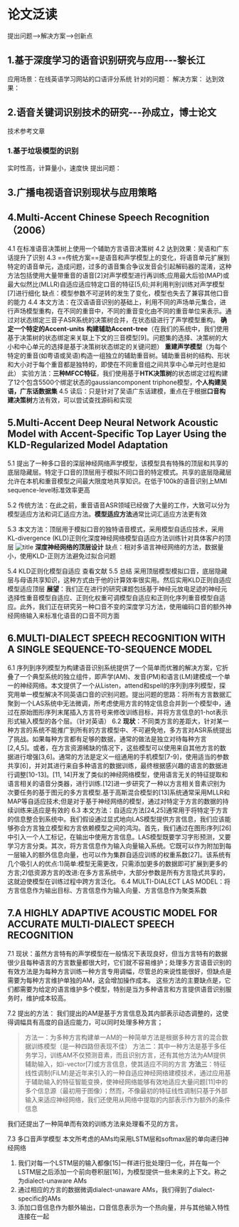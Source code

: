 <attachment contentEditable="false" data-atts="%5B%5D" data-aid=".atts-a6157514-3734-4ddc-870c-53fb573658eb"></attachment>
# 论文泛读
提出问题-->解决方案-->创新点

## 1.基于深度学习的语音识别研究与应用---黎长江
应用场景：在线英语学习网站的口语评分系统
针对的问题：
解决方案：
达到效果：

## 2.语音关键词识别技术的研究---孙成立，博士论文
技术参考文章
### 1.基于垃圾模型的识别
实时性高，计算量小，速度快
提出问题：



## 3.广播电视语音识别现状与应用策略

## 4.Multi-Accent Chinese Speech Recognition（2006）
4.1 在标准语音决策树上使用一个辅助方言语音决策树
4.2 达到效果：吴语和广东话提升了识别
4.3 ==传统方案==是语音和声学模型上的变化，将语音单元扩展到特定的语音单元，造成问题，过多的语音集合争议发音会引起解码器的混淆，这种方法包括使用大量带重音的语音[2]对声学模型进行再训练;应用最大后验(MAP)或最大似然比(MLLR)自适应适应特定口音的特征[5,6];并利用判别训练对声学模型[7]进行细化
缺点：模型参数不可逆转的发生了变化，模型也失去了兼容其他口音的能力
4.4 本文方法：在汉语语音识别的基础上，利用不同的声场单元集合，进行声场模型重构，在不同的重音中，不同的重音变化由不同的重音单位来表示。通过对状态绑定三音子ASR系统的决策树合并，在状态级进行了声学模型重构。
**确定一个特定的Accent-units**
**构建辅助Accent-tree**（在我们的系统中，我们使用基于决策树的状态绑定来关联上下文的三音模型[9]。问题集的选择、决策树的大小和中心单元的选择是基于决策树状态绑定的关键问题）
**重建声学模型**（为每个特定的重音(如粤语或吴语)构造一组独立的辅助重音树。辅助重音树的结构、形状和大小对于每个重音都是独特的，即使在不同重音组之间共享中心单元时也是如此）
实验方法：**三种MFCC特征**，我们使用基于**HTK决策树**的状态绑定过程构建了12个包含5500个绑定状态的gaussiancomponent triphone模型，**个人构建吴语，广东话数据集**
4.5 读后：只是针对了吴语广东话建模，重点在于根据**口音构建决策树**方法有效，可以尝试查找源码和实现

	
## 5.Multi-Accent Deep Neural Network Acoustic Model with Accent-Specific Top Layer Using the KLD-Regularized Model Adaptation
5.1 提出了一种多口音的深层神经网络声学模型，该模型具有特殊的顶层和共享的底层隐藏层。特定于口音的顶层用于模拟不同口音的特定模式。共享的底层隐藏层允许在本机和重音模型之间最大限度地共享知识。在低于100k的语音识别上MMI sequence-level标准效率更高

5.2 传统方法：在此之前，重音语音ASR领域已经做了大量的工作，大致可以分为模型适应方法和词汇适应方法。**模型适应方法**通常比词汇适应方法更有效

5.3 本文方法：顶层用于模拟口音的独特语音模式，采用模型自适应技术，采用KL-divergence (KLD)正则化深度神经网络模型自适应方法训练针对具体客户的顶层
![title](https://i.loli.net/2019/05/29/5cee4ead571f568792.png)
**深度神经网络的顶层设计**
缺点：相对多语言神经网络的方法，数据量小，使用KLD-正则方法避免过拟合问题

5.4 KLD正则化模型自适应
查看文献
5.5 总结
采用顶层模型模拟口音，底层隐藏层与母语共享知识，这种方式由于他的计算效率很实用。然后实用KLD正则自适应模型适应顶层
**展望**：我们正在进行的研究课题包括基于神经元放电足迹的神经元选择性重音模型自适应、正则化权重可调模型自适应和正则化序列重音模型自适应。此外，我们正在研究另一种口音不变的深度学习方法，使用编码口音的额外神经网络输入来标准化语音的口音不同方面

## 6.MULTI-DIALECT SPEECH RECOGNITION WITH A SINGLE SEQUENCE-TO-SEQUENCE MODEL
6.1 序列到序列模型为构建语音识别系统提供了一个简单而优雅的解决方案，它折叠了一个典型系统的独立组件，即声学(AM)、发音(PM)和语言(LM)建模成一个单一的神经网络。本文提供了一个从Listen，attend和spell的序列到序列模型，探究用单一模型解决不同英语口音的识别问题。提出问题的思路：将所有方言数据汇聚到一个LAS系统中无法微调，所考虑使用方言的特定信息合并到一个模型中，通过在原始图形序列末尾插入方言符号来修改训练目标，并将方言信息的1-hot表示形式输入模型的各个层。（针对英语）
6.2 **现状**：不同类方言的差距大，针对某一种方言的系统不能推广到所有的方言模型中、不可避免地，多方言对ASR系统提出了挑战。如果每种方言都有足够的数据，通常的做法是独立对待每种方言[2,4,5]。或者，在方言资源稀缺的情况下，这些模型可以使用来自其他方言的数据进行增强[3,6]。通常的方法是定义一组通用的手机模型[7-9]，使用适当的参数共享[6]，并对其进行来自多种语言的数据训练，最终根据感兴趣的语言的数据进行调整[10-13]。[11, 14]开发了类似的神经网络模型，使用语言无关的特征提取和语言相关的语音分类器，进行训练.[12]进一步研究了一种以方言相关音素识别为次要任务的基于图元的多方言模型.基于高斯混合模型的[13]系统通常采用MLLR和MAP等自适应技术;但是对于基于神经网络的模型，通过对特定于方言的数据的持续训练来适应是有效的
6.3 本文方法：自适应方法[24,25]通常用于将特定于方言的信息整合到系统中。我们假设通过显式地向LAS模型提供方言信息，我们应该能够弥合方言独立模型和方言依赖模型之间的鸿沟。首先，我们通过在图形序列[26]中引入一个人工标记，在输出中使用方言信息。LAS模型既要学习字形预测，又要学习方言分类。其次，将方言信息作为输入向量输入系统。它既可以作为附加到每一层输入的额外信息向量，也可以作为集群自适应训练的权重系数[27]。该系统有几个吸引人的优点:1)简单:模型无需更改，只需添加更多的数据即可扩展到更多的方言;2)低资源方言的改进:在多方言系统中，大部分参数是所有方言隐式共享的，这就迫使模型在训练过程中跨方言泛化。
6.4 MULTI-DIALECT LAS MODEL：将方言信息作为输出目标、方言信息作为输入向量、方言信息作为聚类系数

## 7.A HIGHLY ADAPTIVE ACOUSTIC MODEL FOR ACCURATE MULTI-DIALECT SPEECH RECOGNITION
7.1 现状：虽然方言特有的声学模型在一般情况下表现良好，但当方言特有的数据很少且每种语言的方言数量都很大时，它们就不容易维护；处理多方言语音识别的有效方法是为每种方言训练一种方言专用调幅，尽管总的来说性能很好，但缺点是需要为每种方言维护单独的AM，这会增加操作成本。
这些方法的主要缺点是，它们都需要为给定的语言维护多个模型，特别是当为多种语言和方言提供语音识别服务时，维护成本较高。

7.2 提出的方法：
我们提出的AM是基于方言信息及其内部表示动态调整的，这使得调幅具有高度的自适应能力，可以同时处理多种方言；
> 方法一：为多种方言构建单一AM的一种简单方法是根据多种方言的混合数据训练模型（是一种四路但表现不佳）
方法二：其中一种方法是基于多任务学习，训练AM不仅预测音素，而且识别方言，还有其他方法为AM提供辅助输入，如i-vector[7]或方言信息，使其适应不同的方言
**方法三**：特征线性调制(FiLM)是近年来引入的一种自适应神经网络建模技术，通过应用基于辅助输入的特征智能变换，使神经网络能够有效地适应大量问题[11]中的多个信息源（最初用于图像）；然而，不像最初的特征线性调制只基于外部输入来适应神经网络，我们还使用从网络中提取的内部表示作为额外的条件信息

我们还提出了一种简单而有效的训练方法来处理看不见的方言。

7.3 多口音声学模型
本文所考虑的AMs均采用LSTM层和softmax层的单向递归神经网络
1. 我们对每一个LSTM层的输入都像[15]一样进行批处理归一化，并在每一个LSTM层之后添加一个前向卷积层[16]，为模型提供一些未来的上下文。称之为dialect-unaware
AMs
2. 通过相应的方言的数据微调dialect-unaware AMs，我们得到了dialect-specific的AMs
3. 添加口音信息作为额外输出，口音信息表示为一个热向量，并与其他输入特性连接在一起







